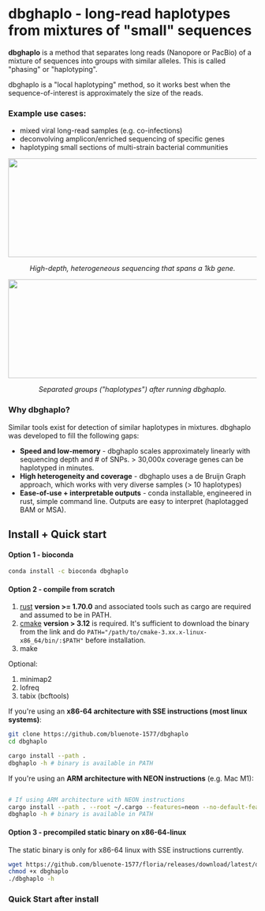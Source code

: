 # dbghaplo - long-read haplotypes from mixtures of "small" sequences

**dbghaplo** is a method that separates long reads (Nanopore or PacBio) of a mixture of sequences into groups with similar alleles. This is called "phasing" or "haplotyping". 

dbghaplo is a "local haplotyping" method, so it works best when the sequence-of-interest is approximately the size of the reads. 

### Example use cases:

* mixed viral long-read samples (e.g. co-infections)
* deconvolving amplicon/enriched sequencing of specific genes
* haplotyping small sections of multi-strain bacterial communities

<p align="center">
  <img width="600" height="200" src="https://github.com/user-attachments/assets/c0a82bb5-7feb-4d13-ab59-04da2bce52b3", caption="asdf">
</p>
<p align="center">
  <i>
High-depth, heterogeneous sequencing that spans a 1kb gene.
  </i>
</p>

<p align="center">
  <img width="600" height="200" src="https://github.com/user-attachments/assets/34cb8bcf-8f23-47e4-b2f6-8515a21d3cf4", caption="asdf">
</p>
<p align="center">
  <i>
Separated groups ("haplotypes") after running dbghaplo.
  </i>
</p>

### Why dbghaplo?

Similar tools exist for detection of similar haplotypes in mixtures. dbghaplo was developed to fill the following gaps:

* **Speed and low-memory** - dbghaplo scales approximately linearly with sequencing depth and # of SNPs. > 30,000x coverage genes can be haplotyped in minutes. 
* **High heterogeneity and coverage** - dbghaplo uses a de Bruijn Graph approach, which works with very diverse samples (> 10 haplotypes)
* **Ease-of-use + interpretable outputs** - conda installable, engineered in rust, simple command line. Outputs are easy to interpret (haplotagged BAM or MSA). 

## Install + Quick start 

#### Option 1 - bioconda

```sh
conda install -c bioconda dbghaplo
```

#### Option 2 - compile from scratch

1. [rust](https://www.rust-lang.org/tools/install) **version >= 1.70.0** and associated tools such as cargo are required and assumed to be in PATH.
2. [cmake](https://cmake.org/download/) **version > 3.12** is required. It's sufficient to download the binary from the link and do `PATH="/path/to/cmake-3.xx.x-linux-x86_64/bin/:$PATH"` before installation. 
3. make 

Optional:

1. minimap2
2. lofreq
3. tabix (bcftools)

If you're using an **x86-64 architecture with SSE instructions (most linux systems)**: 

```sh
git clone https://github.com/bluenote-1577/dbghaplo
cd dbghaplo

cargo install --path . 
dbghaplo -h # binary is available in PATH
```

If you're using an **ARM architecture with NEON instructions** (e.g. Mac M1): 

```sh

# If using ARM architecture with NEON instructions
cargo install --path . --root ~/.cargo --features=neon --no-default-features
dbghaplo -h # binary is available in PATH

```

#### Option 3 - precompiled static binary on **x86-64-linux**

The static binary is only for x86-64 linux with SSE instructions currently. 

```sh
wget https://github.com/bluenote-1577/floria/releases/download/latest/dbghaplo
chmod +x dbghaplo
./dbghaplo -h
```

### Quick Start after install 

```sh
```

